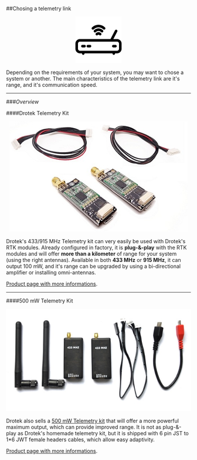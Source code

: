 ##Chosing a telemetry link

<p align="center">
  <img src="./images/icotelem.png?raw=true" alt="Ico telemetry"/>
</p>

Depending on the requirements of your system, you may want to chose a system or another. The main characteristics of the telemetry link are it's range, and it's communication speed. 


-----


###_Overview_

####Drotek Telemetry Kit

<p align="center">
  <img src="./images/drokit.jpg?raw=true" alt="Telemetry Kit Drotek"/>
</p>

Drotek's 433/915 MHz Telemetry kit can very easily be used with Drotek's RTK modules. Already configured in factory, it is **plug-&-play** with the RTK modules and will offer **more than a kilometer** of range for your system (using the right antennas). Available in both **433 MHz** or **915 MHz**, it can output 100 mW, and it's range can be upgraded by using a bi-directional amplifier or installing omni-antennas. 

[Product page with more informations](https://drotek.com/shop/fr/rf/795-kit-radio-telemetrie-433-915-mhz.html).

-----

####500 mW Telemetry Kit

<p align="center">
  <img src="./images/chikit.jpg?raw=true" alt="Telemetry Kit 500mW"/>
</p>

Drotek also sells a [500 mW Telemetry kit](https://drotek.com/shop/fr/home/642-kit-radio-telemetrie-433mhz-500mw.html) that will offer a more powerful maximum output, which can provide improved range. It is not as plug-&-play as Drotek's homemade telemetry kit, but it is shipped with 6 pin JST to 1*6 JWT female headers cables, which allow easy adaptivity. 

[Product page with more informations](https://drotek.com/shop/fr/home/642-kit-radio-telemetrie-433mhz-500mw.html).
